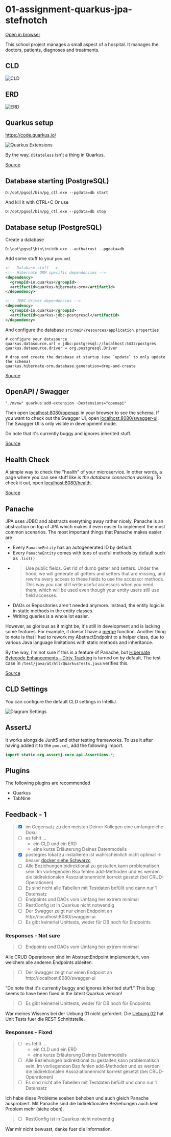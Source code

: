 # 01-assignment-quarkus-jpa-stefnotch
[Open in browser](http://localhost:8080)

This school project manages a small aspect of a hospital. It manages the doctors, patients, diagnoses and treatments.

## CLD
![CLD](CLD.png)


## ERD
![ERD](ERD.png)


## Quarkus setup
https://code.quarkus.io/

![Quarkus Extensions](Quarkus%20Extensions.png)

By the way, `@Stateless` isn't a thing in Quarkus. 

[Source](https://stackoverflow.com/a/56656851)

## Database starting (PostgreSQL)
```
D:/opt/pgsql/bin/pg_ctl.exe --pgdata=db start
```
And kill it with CTRL+C 
Or use
```
D:/opt/pgsql/bin/pg_ctl.exe --pgdata=db stop
```

## Database setup (PostgreSQL)

Create a database
```
D:\opt\pgsql\bin\initdb.exe --auth=trust --pgdata=db
```

Add some stuff to your `pom.xml`
```xml
<!-- Database stuff -->
<!-- Hibernate ORM specific dependencies -->
<dependency>
  <groupId>io.quarkus</groupId>
  <artifactId>quarkus-hibernate-orm</artifactId>
</dependency>

<!-- JDBC driver dependencies -->
<dependency>
  <groupId>io.quarkus</groupId>
  <artifactId>quarkus-jdbc-postgresql</artifactId>
</dependency>
```

And configure the database `src/main/resources/application.properties`
```
# configure your datasource
quarkus.datasource.url = jdbc:postgresql://localhost:5432/postgres
quarkus.datasource.driver = org.postgresql.Driver

# drop and create the database at startup (use `update` to only update the schema)
quarkus.hibernate-orm.database.generation=drop-and-create
```
[Source](https://quarkus.io/guides/hibernate-orm-guide)

## OpenAPI / Swagger

```
"./mvnw" quarkus:add-extension -Dextensions="openapi"
```

Then open [localhost:8080/openapi](http://localhost:8080/openapi) in your browser to see the schema. 
If you want to check out the Swagger UI, open [localhost:8080/swagger-ui](http://localhost:8080/swagger-ui).
The Swagger UI is only visible in development mode.

Do note that it's currently buggy and ignores inherited stuff.

[Source](https://quarkus.io/guides/openapi-swaggerui-guide)

## Health Check

A simple way to check the "health" of your microservice. In other words, a page where you can see stuff like *is the database connection working*.
To check it out, open [localhost:8080/health](http://localhost:8080/health).

[Source](https://quarkus.io/guides/health-guide)

## Panache
JPA uses JDBC and abstracts everything away rather nicely. 
Panache is an abstraction on top of JPA which makes it even easier to implement the most common scenarios.
The most important things that Panache makes easier are
- Every `PanacheEntity` has an autogenerated ID by default.
- Every `PanacheEntity` comes with tons of useful methods by default such as `.list()`
- > Use public fields. Get rid of dumb getter and setters. Under the hood, we will generate all getters and setters that are missing, and rewrite every access to these fields to use the accessor methods. This way you can still write useful accessors when you need them, which will be used even though your entity users still use field accesses.
- DAOs or Repositories aren't needed anymore. Instead, the entity logic is in static methods in the entity classes.
- Writing queries is a whole lot easier.

However, as glorious as it might be, it's still in development and is lacking some features. For example, it doesn't have a [merge](https://github.com/quarkusio/quarkus/issues/3969) function.
Another thing to note is that I had to rework my AbstractEndpoint to a helper class, due to various Java language limitations with static methods and inheritance.

By the way, I'm not sure if this is a feature of Panache, but [Hibernate Bytecode Enhancements - Dirty Tracking](http://isd-soft.com/tech_blog/hibernate-bytecode-enhancement-dirty-tracking/) is turned on by default.
The test case in `/test/java/at/htl/QuarkusTests.java` verifies this. 

[Source](https://quarkus.io/guides/hibernate-orm-panache)

## CLD Settings
You can configure the default CLD settings in IntelliJ.

![Diagram Settings](Diagram%20Settings.png)

## AssertJ
It works alongside Junit5 and other testing frameworks. To use it after having added it to the `pom.xml`, add the following import.
```java
import static org.assertj.core.api.Assertions.*;
```

## Plugins
The following plugins are recommended
- Quarkus
- TabNine

## Feedback - 1 
> - [x] im Gegensatz zu den meisten Deiner Kollegen eine umfangreiche Doku
> - [ ] es fehlt ...
>   - ein CLD und ein ERD
>   - eine kurze Erläuterung Deines Datenmodells
> - [x] postegres lokal zu installieren ist wahrscheinlich nicht optimal → besser [docker siehe Schwarzc](https://github.com/1920-5bhif-nvs/01-assignment-quarkus-jpa-ZekReshi)
> - [ ] Alle Beziehungen bidirektional zu gestalten,kann problematisch sein. 
> Im  vorliegenden  Bsp  fehlen  add-Methoden  und  es  werden  die  bidirektionalen  Assoziationennicht korrekt gesetzt (bei CRUD-Operationen)
> - [ ] Es sind nicht alle Tabellen mit Testdaten befüllt und dann nur 1 Datensatz
> - [ ] Endpoints und DAOs vom Umfang her extrem minimal
> - [ ] RestConfig ist in Quarkus nicht notwendig
> - [ ] Der Swagger zeigt nur einen Endpoint an http://localhost:8080/swagger-ui
> - [ ] Es gibt keinerlei Unittests, weder für DB noch für Endpoints

### Responses - Not sure
> - [ ] Endpoints und DAOs vom Umfang her extrem minimal

Alle CRUD Operationen sind im AbstractEndpoint implementiert, von welchem alle anderen Endpoints ableiten.

> - [ ] Der Swagger zeigt nur einen Endpoint an http://localhost:8080/swagger-ui

"Do note that it's currently buggy and ignores inherited stuff."
This bug seems to have been fixed in the latest Quarkus version!


> - [ ] Es gibt keinerlei Unittests, weder für DB noch für Endpoints

War meines Wissens bei der Uebung 01 nicht gefordert. Die [Uebung 02](https://github.com/1920-5bhif-nvs/02-microservices-individual-tasks-stefnotch/blob/master/krankenhaus-test/src/test/java/at/htl/ExampleResourceTest.java) hat Unit Tests fuer die REST Schnittstelle.


### Responses - Fixed

> - [ ] es fehlt ...
>   - ein CLD und ein ERD
>   - eine kurze Erläuterung Deines Datenmodells
> - [ ] Alle Beziehungen bidirektional zu gestalten,kann problematisch sein. 
> Im  vorliegenden  Bsp  fehlen  add-Methoden  und  es  werden  die  bidirektionalen  Assoziationennicht korrekt gesetzt (bei CRUD-Operationen)
> - [ ] Es sind nicht alle Tabellen mit Testdaten befüllt und dann nur 1 Datensatz

Ich habe diese Probleme soeben behoben und auch gleich Panache ausprobiert. Mit Panache sind die bidirektionalen Beziehungen auch kein Problem mehr (siehe oben).

> - [ ] RestConfig ist in Quarkus nicht notwendig

War mir nicht bewusst, danke fuer die Information.
